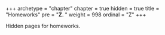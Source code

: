 +++
archetype = "chapter"
chapter = true
hidden = true
title = "Homeworks"
pre = "<b>Z. </b>"
weight = 998
ordinal = "Z"
+++

Hidden pages for homeworks.